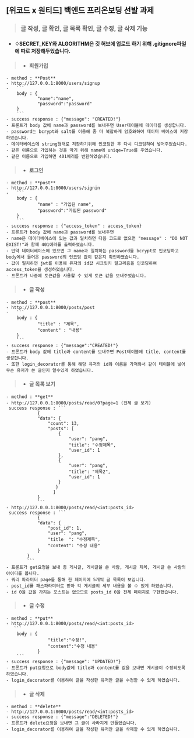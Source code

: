 ## [위코드 x 원티드] 백엔드 프리온보딩 선발 과제
>### 글 작성, 글 확인, 글 목록 확인, 글 수정, 글 삭제 기능
- #### ♢SECRET_KEY와 ALGORITHM은 깃 허브에 업로드 하기 위해 .gitignore파일에 따로 저장해두었습니다.

>- #### 회원가입
    - method : **Post**
    - http://127.0.0.1:8000/users/signup
    -   ```
        body : {
                "name":"name",
                "password":"password"
        }
        ```
    - success response : {"message": "CREATED!"}
    - 프론트가 body 값에 name과 password를 보내주면 User테이블에 데이터를 생성합니다.
    - password는 bcrypt와 salt를 이용해 좀 더 복잡하게 암호와하여 데이터 베이스에 저장하였습니다.
    - 데이터베이스에 string형태로 저장하기위해 인코딩한 후 다시 디코딩하여 넣어주었습니다.
    - 같은 이름으로 가입하는 것을 막기 위해 name에 uniqe=True를 주었습니다.
    - 같은 이름으로 가입하면 401에러를 반환하였습니다.

>- #### 로그인
    - method : **post**
    - http://127.0.0.1:8000/users/signin
    -   ```
        body : {
                "name" : "가입된 name",
                "password":"가입된 password"
        }
        ```
    - success response : {"access_token" : access_token}
    - 프론트가 body 값에 name과 password를 보내주면
    - name은 데이터베이스에 있는 값과 일치하면 다음 코드로 없으면 "message" : "DO NOT EXIST!"과 함께 401에러를 출력하였습니다.
    - 만약 데이터베이스에 있으면 그 name과 일치하는 password를 bcrypt로 인코딩하고 body에서 들어온 password의 인코딩 값이 같은지 확인하였습니다.
    - 값이 일치하면 jwt를 이용해 유저의 id값 시크릿키 알고리즘을 인코딩하여 access_token을 생성하였습니다.
    - 프론트가 나중에 토큰값을 사용할 수 있게 토큰 값을 보내주었습니다.


>- #### 글 작성
    - method : **post**
    - http://127.0.0.1:8000/posts/post
    -   ```
        body : {
                "title" : "제목",
                "content" : "내용"
        }
        ```
    - success response : {"message":"CREATED!"}
    - 프론트가 body 값에 title과 content를 보내주면 Post테이블에 title, content를 생성합니다.
    - 또한 login_decorator를 통해 해당 유저의 id와 이름을 가져와서 같이 테이블에 넣어 무슨 유저가 쓴 글인지 알수있게 하였습니다.

>- #### 글 목록 보기
    - method : **get**
    - http://127.0.0.1:8000/posts/read/0?page=1 (전체 글 보기)
     success response : ```
                {
                "data": {
                    "count": 13,
                    "posts": [
                        {
                            "user": "pang",
                            "title": "수정제목",
                            "user_id": 1
                        },
                        {
                            "user": "pang",
                            "title": "제목2",
                            "user_id": 1
                        }
                       }
                      ]
                }
                ```
    - http://127.0.0.1:8000/posts/read/<int:posts_id>
     success response : ```
                {
                "data": {
                    "post_id": 1,
                    "user": "pang",
                    "title  ": "수정제목",
                    "content": "수정 내용"
                }
            }
            ```
    - 프론트가 get요청을 보내 총 게시글, 게시글을 쓴 사람, 게시글 제목, 게시글 쓴 사람의 아이디를 봅니다.
    - 쿼리 파라미터 page를 통해 한 페이지에 5개씩 글 목록이 보입니다.
    - post_id를 패스파라미터로 받아 각 게시글의 세부 내용을 볼 수 있게 하였습니다.
    - id 0을 값을 가지는 포스트는 없으므로 posts_id 0을 전체 페이지로 구현했습니다.

>- #### 글 수정
    - method : **put**
    - http://127.0.0.1:8000/posts/read/<int:posts_id>
       ```
        body : {
                    "title":"수정!",
                    "content":"수정 내용"
                }
        ```
    - success response : {"message": "UPDATED!"}
    - 프론트가 put요청으로 body값에 title과 content를 값을 보내면 게시글이 수정되도록 하였습니다.
    - login_decorator를 이용하여 글을 작성한 유저만 글을 수정할 수 있게 하였습니다.

>- #### 글 삭제
    - method : **delete**
    - http://127.0.0.1:8000/posts/read/<int:posts_id>
    - success response : {"message":"DELETED!"}
    - 프론트가 delete요청을 보내면 그 글이 사라지게 만들었습니다.
    - login_decorator를 이용하여 글을 작성한 유저만 글을 삭제할 수 있게 하였습니다.